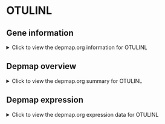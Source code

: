 <h1>OTULINL</h1>

<h2>Gene information</h2>
<details>
  <summary>Click to view the depmap.org information for OTULINL</summary>
  <iframe src="https://depmap.org/portal/gene/OTULINL?tab=about" style="border:none;width:100%;height:800px"></iframe>
</details>

<h2>Depmap overview</h2>
<details>
  <summary>Click to view the depmap.org summary for OTULINL</summary>
  <iframe src="https://depmap.org/portal/gene/OTULINL?tab=overview" style="border:none;width:100%;height:800px"></iframe>
</details>

<h2>Depmap expression</h2>
<details>
  <summary>Click to view the depmap.org expression data for OTULINL</summary>
  <iframe src="https://depmap.org/portal/gene/OTULINL?tab=characterization" style="border:none;width:100%;height:800px"></iframe>
</details>


<!--
<h2>Reactome Pathway diagram</h2>
<details>
  <summary>Click to view Reactome pathway for OTULINL</summary>
  PNAME
</details>
-->


